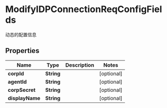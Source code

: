 

# ModifyIDPConnectionReqConfigFields

动态的配置信息

## Properties

| Name | Type | Description | Notes |
|------------ | ------------- | ------------- | -------------|
|**corpId** | **String** |  |  [optional] |
|**agentId** | **String** |  |  [optional] |
|**corpSecret** | **String** |  |  [optional] |
|**displayName** | **String** |  |  [optional] |




